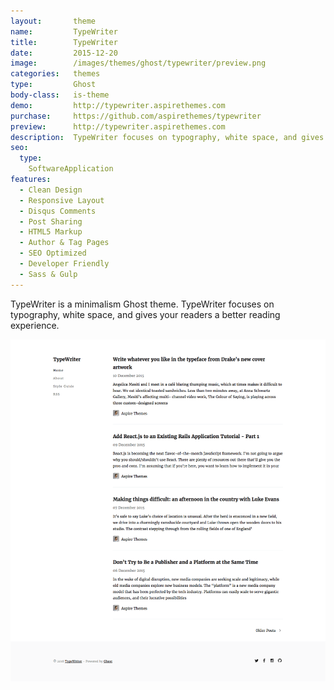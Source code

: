 ```yaml
---
layout:       theme
name:         TypeWriter
title:        TypeWriter
date:         2015-12-20
image:        /images/themes/ghost/typewriter/preview.png
categories:   themes
type:         Ghost
body-class:   is-theme
demo:         http://typewriter.aspirethemes.com
purchase:     https://github.com/aspirethemes/typewriter
preview:      http://typewriter.aspirethemes.com
description:  TypeWriter focuses on typography, white space, and gives your readers a better reading experience
seo:
  type:
    SoftwareApplication
features:
  - Clean Design
  - Responsive Layout
  - Disqus Comments
  - Post Sharing
  - HTML5 Markup
  - Author & Tag Pages
  - SEO Optimized
  - Developer Friendly
  - Sass & Gulp
---
```


TypeWriter is a minimalism Ghost theme. TypeWriter focuses on typography, white space, and gives your readers a better reading experience.

![typewriter-ghost-full-preview](/images/themes/ghost/typewriter/full-preview.png)